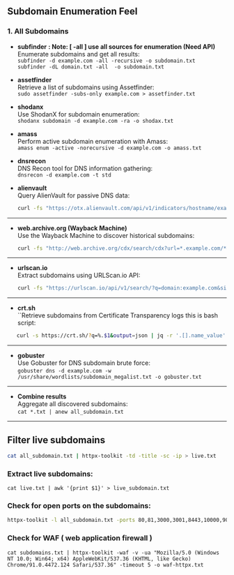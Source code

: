 ## Subdomain Enumeration Feel 

### **1. All Subdomains**

- **subfinder**    **: Note: [ -all ] use all sources for enumeration (Need API)**  
    Enumerate subdomains and get all results:   
  `subfinder -d example.com -all -recursive -o subdomain.txt`  
  `subfinder -dL domain.txt -all  -o subdomain.txt`  

- **assetfinder**  
  Retrieve a list of subdomains using Assetfinder:  
  `sudo assetfinder -subs-only example.com > assetfinder.txt`

- **shodanx**  
  Use ShodanX for subdomain enumeration:  
  `shodanx subdomain -d example.com -ra -o shodax.txt`

- **amass**  
  Perform active subdomain enumeration with Amass:  
  `amass enum -active -norecursive -d example.com -o amass.txt`

- **dnsrecon**  
  DNS Recon tool for DNS information gathering:  
  `dnsrecon -d example.com -t std`
  
- **alienvault**   
  Query AlienVault for passive DNS data:
  ```bash  
  curl -fs "https://otx.alienvault.com/api/v1/indicators/hostname/example.com/passive_dns" | jq -r '.passive_dns[]?.hostname' | grep -Ei "^[a-zA-Z0-9.-]+\.example\.com$" | anew | tee alienvault_subs.txt`

---

- **web.archive.org (Wayback Machine)**    
  Use the Wayback Machine to discover historical subdomains:
  ```bash  
  curl -fs "http://web.archive.org/cdx/search/cdx?url=*.example.com/*&output=json&collapse=urlkey" | jq -r '.[1:][] | .[2]' | grep -Ei '([a-zA-Z0-9_-]+\.)?example\.com' | anew | tee webarchive_subs.txt`

---

- **urlscan.io**    
  Extract subdomains using URLScan.io API:
  ```bash
  curl -fs "https://urlscan.io/api/v1/search/?q=domain:example.com&size=10000" | jq -r '.results[]?.page?.domain' | grep -Ei "^[a-zA-Z0-9.-]+\.example\.com$|^example\.com$" | anew | tee urlscan_subs.txt`

---

  - **crt.sh**  
  ``Retrieve subdomains from Certificate Transparency logs this is bash script:  
  ```bash
     curl -s https://crt.sh/?q=%.$1&output=json | jq -r '.[].name_value' | sed 's/\*\.//g' | sort -u | tee -a crtsh.txt     
```
---
- **gobuster**    
  Use Gobuster for DNS subdomain brute force:  
  `gobuster dns -d example.com -w /usr/share/wordlists/subdomain_megalist.txt -o gobuster.txt`

---

- **Combine results**    
  Aggregate all discovered subdomains:  
  `cat *.txt | anew all_subdomain.txt`  
  
--- 

## Filter live subdomains
   ```bash
   cat all_subdomain.txt | httpx-toolkit -td -title -sc -ip > live.txt

```
### Extract live subdomains:  
`cat live.txt | awk '{print $1}' > live_subdomain.txt`  


### Check for open ports on the subdomains:  
```bash
httpx-toolkit -l all_subdomain.txt -ports 80,81,3000,3001,8443,10000,9000,9443,443,8080,8000,8888,4443,2075,2076,6443,3868,3366,9091,5900,8081,6000,8181,3306,5000,4000,5432,15672,9999,161,4044,7077,4040,8089 -threads 80 -o alive.txt
```

### Check for WAF ( web application firewall )
```
cat subdomains.txt | httpx-toolkit -waf -v -ua "Mozilla/5.0 (Windows NT 10.0; Win64; x64) AppleWebKit/537.36 (KHTML, like Gecko) Chrome/91.0.4472.124 Safari/537.36" -timeout 5 -o waf-httpx.txt
```


